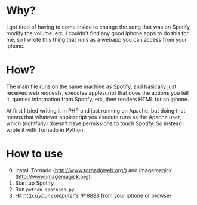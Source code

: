 # Why?
I got tired of having to come inside to change the song that
was on Spotify, modify the volume, etc.  I couldn't find any good
iphone apps to do this for me, so I wrote this thing that runs as a webapp
you can access from your iphone.

# How?
The main file runs on the same machine as Spotify, and basically
just receives web requests, executes applescript that does the actions you tell it, queries
information from Spotify, etc, then renders HTML for an iphone.

At first I tried writing it in PHP and just running on Apache, but doing
that means that whatever applescript you execute runs as the Apache user,
which (rightfully) doesn't have permissions to touch Spotify.  So instead
I wrote it with Tornado in Python.

# How to use
0.  Install Tornado (http://www.tornadoweb.org/) and Imagemagick (http://www.imagemagick.org).
1.  Start up Spotify.
2.  Run `python spotnado.py`
3.  Hit http://*your computer's IP*:8888 from your iphone or browser
